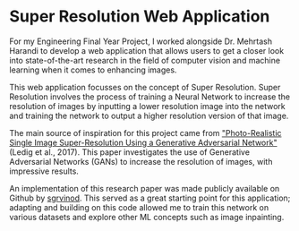 # Super Resolution Web Application
<!-- ### [Demo](http://super-res.herokuapp.com/) -->

For my Engineering Final Year Project, I worked alongside Dr. Mehrtash Harandi to develop a web application that allows users to get a closer look into state-of-the-art research in the field of computer vision and machine learning when it comes to enhancing images.

This web application focusses on the concept of Super Resolution. Super Resolution involves the process of training a Neural Network to increase the resolution of images by inputting a lower resolution image into the network and training the network to output a higher resolution version of that image.

The main source of inspiration for this project came from ["Photo-Realistic Single Image Super-Resolution Using a Generative Adversarial Network"](https://arxiv.org/pdf/1609.04802.pdf) (Ledig et al., 2017). This paper investigates the use of Generative Adversarial Networks (GANs) to increase the resolution of images, with impressive results.

An implementation of this research paper was made publicly available on Github by [sgrvinod](https://github.com/sgrvinod/a-PyTorch-Tutorial-to-Super-Resolution). This served as a great starting point for this application; adapting and building on this code allowed me to train this network on various datasets and explore other ML concepts such as image inpainting.
